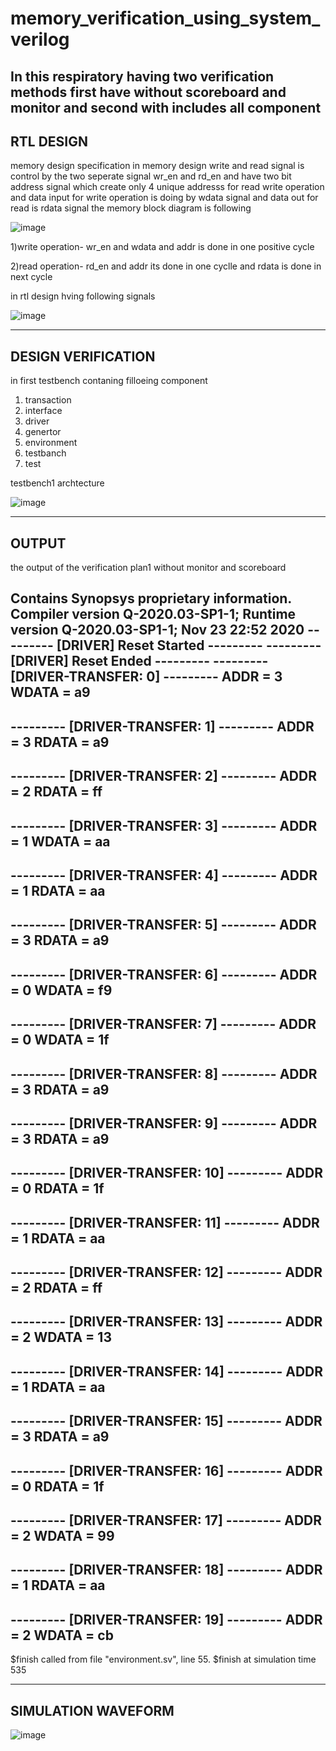 # memory_verification_using_system_verilog
In this respiratory having two verification methods first have without scoreboard and monitor and second with includes all component
---------------------------------------------------------------------------------------------------------------------------------------------------------------------------------
RTL DESIGN
---------------------------------------------------------------------------------------------------------------------------------------------------------------------------------
memory design specification
in memory design write and read signal is control by the two seperate signal wr_en and rd_en and have two bit address signal which create only  4 unique addresss for read write operation and data input for write operation is doing by wdata signal and data out  for read is rdata signal the memory block diagram is following

![image](https://user-images.githubusercontent.com/72481400/100048173-3eb59300-2e3a-11eb-9aaa-4843f6a6d437.png)

1)write operation-
wr_en and wdata and addr  is done in one positive cycle


2)read operation-
rd_en and addr its done in one cyclle and rdata is done in next cycle

in rtl design hving following signals 

![image](https://user-images.githubusercontent.com/72481400/100047895-90a9e900-2e39-11eb-94b2-f571c0ebd4e8.png)

---------------------------------------------------------------------------------------------------------------------------------------------------------------------------------
DESIGN VERIFICATION
---------------------------------------------------------------------------------------------------------------------------------------------------------------------------------
in first testbench contaning filloeing component
1) transaction
2) interface
3) driver
4) genertor
5) environment
6) testbanch
7) test

testbench1 archtecture

![image](https://user-images.githubusercontent.com/72481400/100047204-e382a100-2e37-11eb-945c-e6aca0c99e60.png)

---------------------------------------------------------------------------------------------------------------------------------------------------------------------------------
OUTPUT
---------------------------------------------------------------------------------------------------------------------------------------------------------------------------------
 
 the output of the verification plan1 without monitor and scoreboard 
 
 Contains Synopsys proprietary information.
Compiler version Q-2020.03-SP1-1; Runtime version Q-2020.03-SP1-1;  Nov 23 22:52 2020
--------- [DRIVER] Reset Started ---------
--------- [DRIVER] Reset Ended ---------
--------- [DRIVER-TRANSFER: 0] ---------
	ADDR = 3 	WDATA = a9
-----------------------------------------
--------- [DRIVER-TRANSFER: 1] ---------
	ADDR = 3 	RDATA = a9
-----------------------------------------
--------- [DRIVER-TRANSFER: 2] ---------
	ADDR = 2 	RDATA = ff
-----------------------------------------
--------- [DRIVER-TRANSFER: 3] ---------
	ADDR = 1 	WDATA = aa
-----------------------------------------
--------- [DRIVER-TRANSFER: 4] ---------
	ADDR = 1 	RDATA = aa
-----------------------------------------
--------- [DRIVER-TRANSFER: 5] ---------
	ADDR = 3 	RDATA = a9
-----------------------------------------
--------- [DRIVER-TRANSFER: 6] ---------
	ADDR = 0 	WDATA = f9
-----------------------------------------
--------- [DRIVER-TRANSFER: 7] ---------
	ADDR = 0 	WDATA = 1f
-----------------------------------------
--------- [DRIVER-TRANSFER: 8] ---------
	ADDR = 3 	RDATA = a9
-----------------------------------------
--------- [DRIVER-TRANSFER: 9] ---------
	ADDR = 3 	RDATA = a9
-----------------------------------------
--------- [DRIVER-TRANSFER: 10] ---------
	ADDR = 0 	RDATA = 1f
-----------------------------------------
--------- [DRIVER-TRANSFER: 11] ---------
	ADDR = 1 	RDATA = aa
-----------------------------------------
--------- [DRIVER-TRANSFER: 12] ---------
	ADDR = 2 	RDATA = ff
-----------------------------------------
--------- [DRIVER-TRANSFER: 13] ---------
	ADDR = 2 	WDATA = 13
-----------------------------------------
--------- [DRIVER-TRANSFER: 14] ---------
	ADDR = 1 	RDATA = aa
-----------------------------------------
--------- [DRIVER-TRANSFER: 15] ---------
	ADDR = 3 	RDATA = a9
-----------------------------------------
--------- [DRIVER-TRANSFER: 16] ---------
	ADDR = 0 	RDATA = 1f
-----------------------------------------
--------- [DRIVER-TRANSFER: 17] ---------
	ADDR = 2 	WDATA = 99
-----------------------------------------
--------- [DRIVER-TRANSFER: 18] ---------
	ADDR = 1 	RDATA = aa
-----------------------------------------
--------- [DRIVER-TRANSFER: 19] ---------
	ADDR = 2 	WDATA = cb
-----------------------------------------
$finish called from file "environment.sv", line 55.
$finish at simulation time                  535

---------------------------------------------------------------------------------------------------------------------------------------------------------------------------------
SIMULATION WAVEFORM
---------------------------------------------------------------------------------------------------------------------------------------------------------------------------------

![image](https://user-images.githubusercontent.com/72481400/100048760-999bba00-2e3b-11eb-813e-c1ccc017b03c.png)


